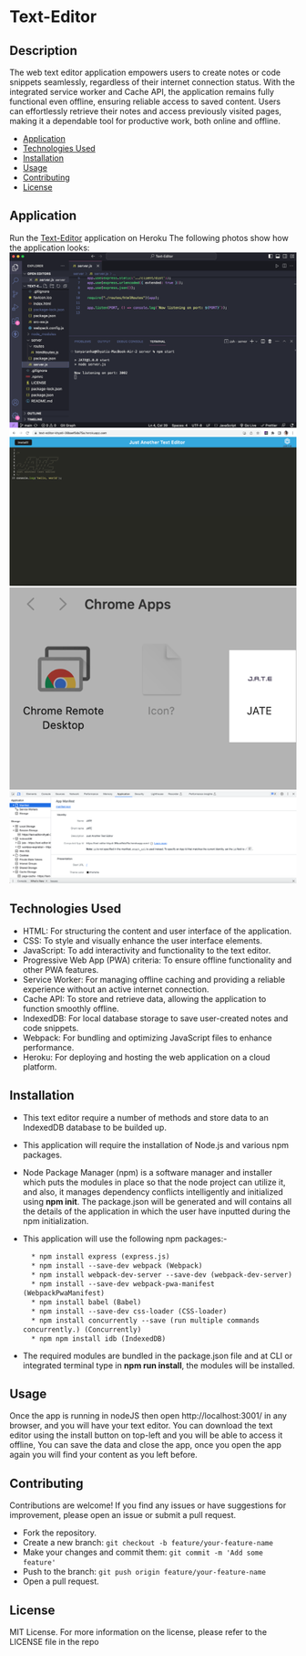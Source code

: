 # Text-Editor

## Description

The web text editor application empowers users to create notes or code snippets seamlessly, regardless of their internet connection status. With the integrated service worker and Cache API, the application remains fully functional even offline, ensuring reliable access to saved content. Users can effortlessly retrieve their notes and access previously visited pages, making it a dependable tool for productive work, both online and offline. </br>

- [Application](#Application)
- [Technologies Used](#TechnologiesUsed)
- [Installation](#Installation)
- [Usage](#usage)
- [Contributing](#Contributing)
- [License](#license)

## Application

Run the [Text-Editor](https://text-editor-khyati-36baef5da75a.herokuapp.com/) application on Heroku
The following photos show how the application looks:
![Alt text](./images/1.png)
![Alt text](./images/2.png)
![Alt text](./images/3.png)
![Alt text](./images/4.png)

## Technologies Used

- HTML: For structuring the content and user interface of the application.
- CSS: To style and visually enhance the user interface elements.
- JavaScript: To add interactivity and functionality to the text editor.
- Progressive Web App (PWA) criteria: To ensure offline functionality and other PWA features.
- Service Worker: For managing offline caching and providing a reliable experience without an active internet connection.
- Cache API: To store and retrieve data, allowing the application to function smoothly offline.
- IndexedDB: For local database storage to save user-created notes and code snippets.
- Webpack: For bundling and optimizing JavaScript files to enhance performance.
- Heroku: For deploying and hosting the web application on a cloud platform.

## Installation

- This text editor require a number of methods and store data to an IndexedDB database to be builded up.

- This application will require the installation of Node.js and various npm packages.

- Node Package Manager (npm) is a software manager and installer which puts the modules in place so that the node project can utilize it, and also, it manages dependency conflicts intelligently and initialized using **npm init**. The package.json will be generated and will contains all the details of the application in which the user have inputted during the npm initialization.

- This application will use the following npm packages:-

        * npm install express (express.js)
        * npm install --save-dev webpack (Webpack)
        * npm install webpack-dev-server --save-dev (webpack-dev-server)
        * npm install --save-dev webpack-pwa-manifest (WebpackPwaManifest)
        * npm install babel (Babel)
        * npm install --save-dev css-loader (CSS-loader)
        * npm install concurrently --save (run multiple commands concurrently.) (Concurrently)
        * npm npm install idb (IndexedDB)

- The required modules are bundled in the package.json file and at CLI or integrated terminal type in **npm run install**, the modules will be installed.

## Usage

Once the app is running in nodeJS then open http://localhost:3001/ in any browser, and you will have your text editor. You can download the text editor using the install button on top-left and you will be able to access it offline, You can save the data and close the app, once you open the app again you will find your content as you left before.

## Contributing

Contributions are welcome! If you find any issues or have suggestions for improvement, please open an issue or submit a pull request.

- Fork the repository.
- Create a new branch: `git checkout -b feature/your-feature-name`
- Make your changes and commit them: `git commit -m 'Add some feature'`
- Push to the branch: `git push origin feature/your-feature-name`
- Open a pull request.

## License

MIT License.
For more information on the license, please refer to the LICENSE file in the repo
